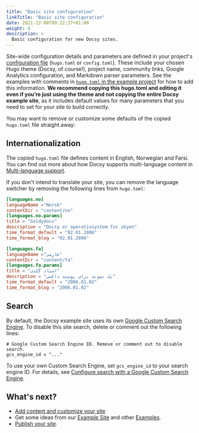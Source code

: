 ```yaml
---
title: "Basic site configuration"
linkTitle: "Basic site configuration"
date: 2021-12-08T09:22:27+01:00
weight: 4
description: >
  Basic configuration for new Docsy sites.
---
```


Site-wide configuration details and parameters are defined in your project's [configuration file] (`hugo.toml` or `config.toml`). These include your chosen Hugo theme (Docsy, of course!), project name, community links, Google Analytics configuration, and Markdown parser parameters. See the examples with comments in [`hugo.toml` in the example project](https://github.com/google/docsy-example/blob/main/hugo.toml) for how to add this information. **We recommend copying this hugo.toml and editing it even if you’re just using the theme and not copying the entire Docsy example site**, as it includes default values for many parameters that you need to set for your site to build correctly.

You may want to remove or customize some defaults of the copied `hugo.toml` file straight away:

## Internationalization

The copied `hugo.toml` file defines content in English, Norwegian and Farsi. You can find out more about how Docsy supports multi-language content in [Multi-language support](/docs/language/).

If you don't intend to translate your site, you can remove the language switcher by removing the following lines from `hugo.toml`:

```toml
[languages.no]
languageName ="Norsk"
contentDir = "content/no"
[languages.no.params]
title = "Goldydocs"
description = "Docsy er operativsystem for skyen"
time_format_default = "02.01.2006"
time_format_blog = "02.01.2006"

[languages.fa]
languageName ="فارسی"
contentDir = "content/fa"
[languages.fa.params]
title = "اسناد گلدی"
description = "یک نمونه برای پوسته داکسی"
time_format_default = "2006.01.02"
time_format_blog = "2006.01.02"
```

## Search

By default, the Docsy example site uses its own [Google Custom Search Engine](https://cse.google.com/cse/all). To disable this site search, delete or comment out the following lines:

```
# Google Custom Search Engine ID. Remove or comment out to disable search.
gcs_engine_id = "..."
```

To use your own Custom Search Engine, set `gcs_engine_id` to your search engine ID. For details, see [Configure search with a Google Custom Search Engine](/docs/adding-content/search/#configure-search-with-a-google-custom-search-engine).

## What's next?

* [Add content and customize your site](/docs/adding-content/)
* Get some ideas from our [Example Site](https://github.com/google/docsy-example) and other [Examples](/docs/examples/).
* [Publish your site](/docs/deployment/).

[configuration file]: https://gohugo.io/getting-started/configuration/#configuration-file
